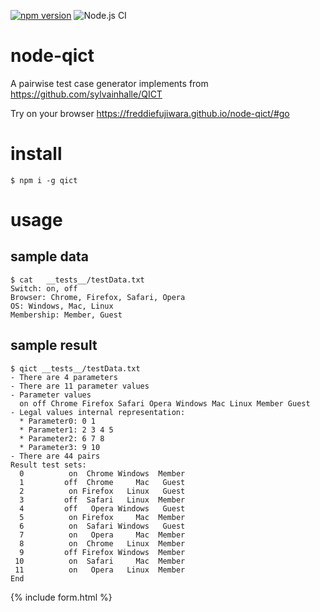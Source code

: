 [![npm version](https://badge.fury.io/js/qict.svg)](https://badge.fury.io/js/qict) ![Node.js CI](https://github.com/freddiefujiwara/node-qict/workflows/Node.js%20CI/badge.svg)
# node-qict
A pairwise test case generator implements from https://github.com/sylvainhalle/QICT

Try on your browser https://freddiefujiwara.github.io/node-qict/#go

# install
``` shell
$ npm i -g qict
```

# usage
## sample data
```shell
$ cat   __tests__/testData.txt
Switch: on, off        
Browser: Chrome, Firefox, Safari, Opera
OS: Windows, Mac, Linux
Membership: Member, Guest
```
## sample result
```shell
$ qict __tests__/testData.txt
- There are 4 parameters                                             
- There are 11 parameter values
- Parameter values
  on off Chrome Firefox Safari Opera Windows Mac Linux Member Guest
- Legal values internal representation:       
  * Parameter0: 0 1                                   
  * Parameter1: 2 3 4 5
  * Parameter2: 6 7 8                                                    
  * Parameter3: 9 10                                                    
- There are 44 pairs                                                      
Result test sets:                                                        
  0          on  Chrome Windows  Member                                    
  1         off  Chrome     Mac   Guest                                   
  2          on Firefox   Linux   Guest                                    
  3         off  Safari   Linux  Member                                    
  4         off   Opera Windows   Guest                                   
  5          on Firefox     Mac  Member                                   
  6          on  Safari Windows   Guest                                    
  7          on   Opera     Mac  Member                                    
  8          on  Chrome   Linux  Member                                    
  9         off Firefox Windows  Member                                    
 10          on  Safari     Mac  Member                                    
 11          on   Opera   Linux  Member                                   
End                                          
```

{% include form.html %}
